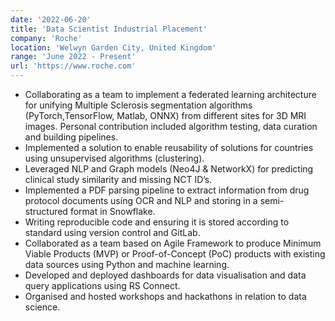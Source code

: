 ```yaml
---
date: '2022-06-20'
title: 'Data Scientist Industrial Placement'
company: 'Roche'
location: 'Welwyn Garden City, United Kingdom'
range: 'June 2022 - Present'
url: 'https://www.roche.com'
---
```


- Collaborating as a team to implement a federated learning architecture for unifying Multiple Sclerosis segmentation algorithms (PyTorch,TensorFlow, Matlab, ONNX) from different sites for 3D MRI images. Personal contribution included algorithm testing, data curation and building pipelines.
- Implemented a solution to enable reusability of solutions for countries using unsupervised algorithms (clustering).
- Leveraged NLP and Graph models (Neo4J & NetworkX) for predicting clinical study similarity and missing NCT ID’s.
- Implemented a PDF parsing pipeline to extract information from drug protocol documents using OCR and NLP and storing in a semi-structured format in Snowflake.
- Writing reproducible code and ensuring it is stored according to standard using version control and GitLab.
- Collaborated as a team based on Agile Framework to produce Minimum Viable Products (MVP) or Proof-of-Concept (PoC) products with existing data sources using Python and machine learning.
- Developed and deployed dashboards for data visualisation and data query applications using RS Connect.
- Organised and hosted workshops and hackathons in relation to data science.


